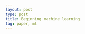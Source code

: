 ```yaml
---
layout: post
type: post
title: Beginning machine learning
tag: paper, ml
---
```

<a href="https://www.quora.com/How-do-I-learn-machine-learning-1" data-iframely-url="//cdn.iframe.ly/api/iframe?url=https%3A%2F%2Fwww.quora.com%2FHow-do-I-learn-machine-learning-1%2Fanswer%2FPankesh-Bamotra&key=a39584f9fcb265bf7dd5c515f7481222" data-template="inline"></a><script async src="//cdn.iframe.ly/embed.js" charset="utf-8"></script>
<br/><br/>
<a href="https://www.quora.com/How-do-I-learn-mathematics-for-machine-learning" data-iframely-url="//cdn.iframe.ly/api/iframe?url=https%3A%2F%2Fwww.quora.com%2FHow-do-I-learn-mathematics-for-machine-learning%2Fanswer%2FPankesh-Bamotra&key=a39584f9fcb265bf7dd5c515f7481222" data-template="inline"></a><script async src="//cdn.iframe.ly/embed.js" charset="utf-8"></script>
